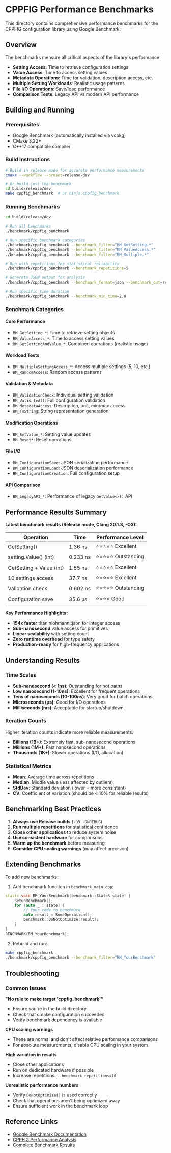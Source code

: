 # CPPFIG Performance Benchmarks

This directory contains comprehensive performance benchmarks for the CPPFIG configuration library using Google Benchmark.

## Overview

The benchmarks measure all critical aspects of the library's performance:

- **Setting Access**: Time to retrieve configuration settings
- **Value Access**: Time to access setting values
- **Metadata Operations**: Time for validation, description access, etc.
- **Multiple Setting Workloads**: Realistic usage patterns
- **File I/O Operations**: Save/load performance
- **Comparison Tests**: Legacy API vs modern API performance

## Building and Running

### Prerequisites

- Google Benchmark (automatically installed via vcpkg)
- CMake 3.22+
- C++17 compatible compiler

### Build Instructions

```bash
# Build in release mode for accurate performance measurements
cmake --workflow --preset=release-dev

# Or build just the benchmark
cd build/release/dev
make cppfig_benchmark  # or ninja cppfig_benchmark
```

### Running Benchmarks

```bash
cd build/release/dev

# Run all benchmarks
./benchmark/cppfig_benchmark

# Run specific benchmark categories
./benchmark/cppfig_benchmark --benchmark_filter="BM_GetSetting.*"
./benchmark/cppfig_benchmark --benchmark_filter="BM_ValueAccess.*"
./benchmark/cppfig_benchmark --benchmark_filter="BM_Multiple.*"

# Run with repetitions for statistical reliability
./benchmark/cppfig_benchmark --benchmark_repetitions=5

# Generate JSON output for analysis
./benchmark/cppfig_benchmark --benchmark_format=json --benchmark_out=results.json

# Run specific time duration
./benchmark/cppfig_benchmark --benchmark_min_time=2.0
```

### Benchmark Categories

#### Core Performance

- `BM_GetSetting_*`: Time to retrieve setting objects
- `BM_ValueAccess_*`: Time to access setting values
- `BM_GetSettingAndValue_*`: Combined operations (realistic usage)

#### Workload Tests

- `BM_MultipleSettingAccess_*`: Access multiple settings (5, 10, etc.)
- `BM_RandomAccess`: Random access patterns

#### Validation & Metadata

- `BM_ValidationCheck`: Individual setting validation
- `BM_ValidateAll`: Full configuration validation
- `BM_MetadataAccess`: Description, unit, min/max access
- `BM_ToString`: String representation generation

#### Modification Operations

- `BM_SetValue_*`: Setting value updates
- `BM_Reset*`: Reset operations

#### File I/O

- `BM_ConfigurationSave`: JSON serialization performance
- `BM_ConfigurationLoad`: JSON deserialization performance
- `BM_ConfigurationCreation`: Full configuration setup

#### API Comparison

- `BM_LegacyAPI_*`: Performance of legacy `GetValue<>()` API

## Performance Results Summary

**Latest benchmark results (Release mode, Clang 20.1.8, -O3):**

| Operation                | Time     | Performance Level      |
| ------------------------ | -------- | ---------------------- |
| GetSetting<Int>()        | 1.36 ns  | ⭐⭐⭐⭐⭐ Excellent   |
| setting.Value() (int)    | 0.233 ns | ⭐⭐⭐⭐⭐ Outstanding |
| GetSetting + Value (int) | 1.55 ns  | ⭐⭐⭐⭐⭐ Excellent   |
| 10 settings access       | 37.7 ns  | ⭐⭐⭐⭐⭐ Excellent   |
| Validation check         | 0.602 ns | ⭐⭐⭐⭐⭐ Outstanding |
| Configuration save       | 35.6 μs  | ⭐⭐⭐⭐ Good          |

**Key Performance Highlights:**

- **154x faster** than nlohmann::json for integer access
- **Sub-nanosecond** value access for primitives
- **Linear scalability** with setting count
- **Zero runtime overhead** for type safety
- **Production-ready** for high-frequency applications

## Understanding Results

### Time Scales

- **Sub-nanosecond (< 1ns)**: Outstanding for hot paths
- **Low nanosecond (1-10ns)**: Excellent for frequent operations
- **Tens of nanoseconds (10-100ns)**: Very good for batch operations
- **Microseconds (μs)**: Good for I/O operations
- **Milliseconds (ms)**: Acceptable for startup/shutdown

### Iteration Counts

Higher iteration counts indicate more reliable measurements:

- **Billions (1B+)**: Extremely fast, sub-nanosecond operations
- **Millions (1M+)**: Fast nanosecond operations
- **Thousands (1K+)**: Slower operations (I/O, allocation)

### Statistical Metrics

- **Mean**: Average time across repetitions
- **Median**: Middle value (less affected by outliers)
- **StdDev**: Standard deviation (lower = more consistent)
- **CV**: Coefficient of variation (should be < 10% for reliable results)

## Benchmarking Best Practices

1. **Always use Release builds** (`-O3 -DNDEBUG`)
2. **Run multiple repetitions** for statistical confidence
3. **Close other applications** to reduce system noise
4. **Use consistent hardware** for comparisons
5. **Warm up the benchmark** before measuring
6. **Consider CPU scaling warnings** (may affect precision)

## Extending Benchmarks

To add new benchmarks:

1. Add benchmark function in `benchmark_main.cpp`:

```cpp
static void BM_YourBenchmark(benchmark::State& state) {
    SetupBenchmark();
    for (auto _ : state) {
        // Your code to benchmark
        auto result = SomeOperation();
        benchmark::DoNotOptimize(result);
    }
}
BENCHMARK(BM_YourBenchmark);
```

2. Rebuild and run:

```bash
make cppfig_benchmark
./benchmark/cppfig_benchmark --benchmark_filter="BM_YourBenchmark"
```

## Troubleshooting

### Common Issues

**"No rule to make target 'cppfig_benchmark'"**

- Ensure you're in the build directory
- Check that cmake configuration succeeded
- Verify benchmark dependency is available

**CPU scaling warnings**

- These are normal and don't affect relative performance comparisons
- For absolute measurements, disable CPU scaling in your system

**High variation in results**

- Close other applications
- Run on dedicated hardware if possible
- Increase repetitions: `--benchmark_repetitions=10`

**Unrealistic performance numbers**

- Verify `DoNotOptimize()` is used correctly
- Check that operations aren't being optimized away
- Ensure sufficient work in the benchmark loop

## Reference Links

- [Google Benchmark Documentation](https://github.com/google/benchmark)
- [CPPFIG Performance Analysis](../docs/PERFORMANCE_ANALYSIS.md)
- [Complete Benchmark Results](../docs/BENCHMARK_RESULTS.md)
